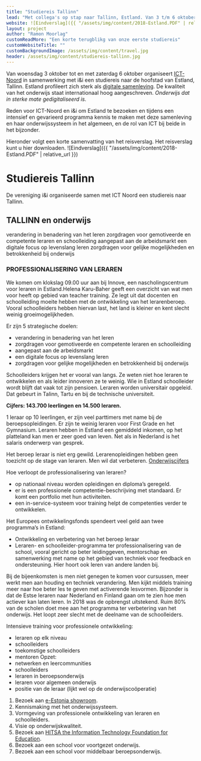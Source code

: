 ```yaml
---
title: "Studiereis Tallinn"
lead: "Met collega's op stap naar Tallinn, Estland. Van 3 t/m 6 oktober 2018."
website: ![Eindverslag]({{ "/assets/img/content/2018-Estland.PDF" | relative_url }})
layout: project
author: "Ramon Moorlag"
customReadMore: "Een korte terugblikg van onze eerste studiereis"
customWebsiteTitle: ""
customBackgroundImage: /assets/img/content/travel.jpg
header: /assets/img/content/studiereis-tallinn.jpg
---
```


Van woensdag 3 oktober tot en met zaterdag 6 oktober organiseert [ICT-Noord](http://ict-noord.nl) in samenwerking met i&i een studiereis naar de hoofstad van Estland, Tallinn.
Estland profileert zich sterk als [digitale samenleving](https://e-estonia.com). De kwaliteit van het onderwijs staat internationaal hoog aangeschreven. *Onderwijs dat in sterke mate gedigitaliseerd is.*

Reden voor ICT-Noord en i&i om Estland te bezoeken en tijdens een intensief en gevarieerd programma kennis te maken met deze samenleving en haar onderwijssysteem in het algemeen, en de rol van ICT bij beide in het bijzonder.

Hieronder volgt een korte samenvatting van het reisverslag. Het reisverslag kunt u hier downloaden. ![Eindverslag]({{ "/assets/img/content/2018-Estland.PDF" | relative_url }})

# Studiereis Tallinn
De vereniging i&i organiseerde samen met ICT Noord een studiereis naar Tallinn. 

## TALLINN en onderwijs
verandering in benadering van het leren
zorgdragen voor gemotiveerde en competente leraren en schoolleiding
aangepast aan de arbeidsmarkt
een digitale focus op levenslang leren
zorgdragen voor gelijke mogelijkheden en betrokkenheid bij onderwijs

### PROFESSIONALISERING VAN LERAREN
We komen om klokslag 09.00 uur aan bij Innove, een nascholingscentrum voor leraren in Estland.Helena Karu-Baher geeft een overzicht van wat men voor heeft op gebied van teacher training. Ze legt uit dat docenten en schoolleiding moeite hebben met de ontwikkeling van het lerarenberoep. Vooral schoolleiders hebben hiervan last, het land is kleiner en kent slecht weinig groeimogelijkheden.

Er zijn 5 strategische doelen:

* verandering in benadering van het leren
* zorgdragen voor gemotiveerde en competente leraren en schoolleiding
* aangepast aan de arbeidsmarkt
* een digitale focus op levenslang leren
* zorgdragen voor gelijke mogelijkheden en betrokkenheid bij onderwijs

Schoolleiders krijgen het er vooral van langs. Ze weten niet hoe leraren te ontwikkelen en als leider innoveren ze te weinig. Wie in Estland schoolleider wordt blijft dat vaak tot zijn pensioen. Leraren worden universitair opgeleid. Dat gebeurt in Talinn, Tartu en bij de technische universiteit.

**Cijfers: 143.700 leerlingen en 14.500 leraren.**

1 leraar op 10 leerlingen, er zijn veel parttimers met name bij de beroepsopleidingen.
Er zijn te weinig leraren voor First Grade en het Gymnasium. Leraren hebben in Estland een gemiddeld inkomen, op het platteland kan men er zeer goed van leven. Net als in Nederland is het salaris onderwerp van gesprek.

Het beroep leraar is niet erg gewild. Lerarenopleidingen hebben geen toezicht op de stage van leraren. Men wil dat verbeteren. [Onderwijscijfers](https://www.haridussilm.ee "Onderwijscijfers Estland")

Hoe verloopt de professionalisering van leraren?
* op nationaal niveau worden opleidingen en diploma’s geregeld.
* er is een professionele competentie-beschrijving met standaard. Er komt een portfolio met hun activiteiten.
* een in-service-systeem voor training helpt de competenties verder te ontwikkelen.

Het Europees ontwikkelingsfonds spendeert veel geld aan twee programma’s in Estland:

* Ontwikkeling en verbetering van het beroep leraar
* Leraren- en schoolleider-programma ter professionalisering van de school, vooral gericht op beter leidinggeven, mentorschap en samenwerking met name op het gebied van techniek voor feedback en ondersteuning. Hier hoort ook leren van andere landen bij.

Bij de bijeenkomsten is men niet genegen te komen voor cursussen, meer werkt men aan houding en techniek verandering. Men kijkt middels training meer naar hoe beter les te geven met activerende lesvormen. Bijzonder is dat de Estse leraren naar Nederland en Finland gaan om te zien hoe men actiever kan laten leren. In 2018 was de opbrengst uitstekend. Ruim 80% van de scholen doet mee aan het programma ter verbetering van het onderwijs. Het loopt zeer slecht met de deelname van de schoolleiders.

Intensieve training voor professionele ontwikkeling:
* leraren op elk niveau
* schoolleiders
* toekomstige schoolleiders
* mentoren
Opzet:
* netwerken en leercommunities
* schoolleiders
* leraren in beroepsonderwijs
* leraren voor algemeen onderwijs
* positie van de leraar (lijkt wel op de onderwijscoöperatie)



1. Bezoek aan [e-Estonia showroom](https://e-estonia.com/showroom).
2. Kennismaking met het onderwijssysteem.
3. Vormgeving van professionele ontwikkeling van leraren en schoolleiders.
4. Visie op onderwijskwaliteit.
5. Bezoek aan [HITSA the Information Technology Foundation for Education](https://www.hitsa.ee).
6. Bezoek aan een school voor voortgezet onderwijs.
7. Bezoek aan een school voor middelbaar beroepsonderwijs.
